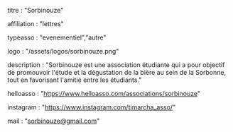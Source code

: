 titre : "Sorbinouze"

affiliation : "lettres"

typeasso : "evenementiel","autre"

logo : "/assets/logos/sorbinouze.png"

description : "Sorbinouze est une association étudiante qui a pour objectif de promouvoir l'étude et la dégustation de la bière au sein de la Sorbonne, tout en favorisant l'amitié entre les étudiants."

helloasso : "https://www.helloasso.com/associations/sorbinouze"

instagram : "https://www.instagram.com/timarcha_asso/"

mail : "sorbinouze@gmail.com"